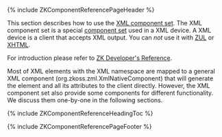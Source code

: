 {% include ZKComponentReferencePageHeader %}

This section describes how to use the [XML component
set](ZUML_Reference/ZUML/Languages/XML). The XML component
set is a special [component
set](ZUML_Reference/ZUML/Languages) used in a XML device. A
XML device is a client that accepts XML output. You can *not* use it
with [ZUL](ZUML_Reference/ZUML/Languages/ZUL) or
[XHTML](ZUML_Reference/ZUML/Languages/XHTML).

For introduction please refer to [ZK Developer's
Reference](ZK_Developer's_Reference/UI_Patterns/XML_Ouput).

Most of XML elements with the XML namespace are mapped to a general XML
component (<javadoc>org.zkoss.zml.XmlNativeComponent</javadoc>) that
will generate the element and all its attributes to the client directly.
However, the XML component set also provide some components for
different functionality. We discuss them one-by-one in the following
sections.

{% include ZKComponentReferenceHeadingToc %}

{% include ZKComponentReferencePageFooter %}
